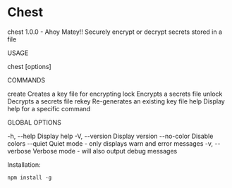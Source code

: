 Chest
=====

chest 1.0.0 - Ahoy Matey!! Securely encrypt or decrypt secrets stored in a file

USAGE

  chest <command> [options]

COMMANDS

  create              Creates a key file for encrypting
  lock                Encrypts a secrets file
  unlock              Decrypts a secrets file
  rekey               Re-generates an existing key file
  help <command>      Display help for a specific command

GLOBAL OPTIONS

  -h, --help         Display help
  -V, --version      Display version
  --no-color         Disable colors
  --quiet            Quiet mode - only displays warn and error messages
  -v, --verbose      Verbose mode - will also output debug messages


Installation:

    npm install -g
